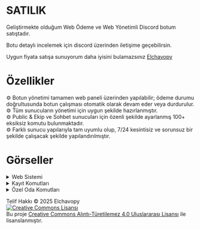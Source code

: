 # SATILIK

Geliştirmekte olduğum Web Ödeme ve Web Yönetimli Discord botum satıştadır.

Botu detaylı incelemek için discord üzerinden iletişime geçebilirsin.

Uygun fiyata satışa sunuyorum daha iyisini bulamazsınız <a href="http://discord.com/users/1067476859933179954">Elchavopy</a>
# Özellikler
⚙️ Botun yönetimi tamamen web paneli üzerinden yapılabilir; ödeme durumu doğrultusunda botun çalışması otomatik olarak devam eder veya durdurulur.<br>
⚙️ Tüm sunucuların yönetimi için uygun şekilde hazırlanmıştır.<br>
⚙️ Public & Ekip ve Sohbet sunucuları için özenli şekilde ayarlanmış 100+ eksiksiz komutu bulunmaktadır.<br>
⚙️ Farklı sunucu yapılarıyla tam uyumlu olup, 7/24 kesintisiz ve sorunsuz bir şekilde çalışacak şekilde yapılandırılmıştır.
# Görseller
<details>
<summary>Web Sistemi</summary>
 <img src="https://github.com/user-attachments/assets/a30447e9-e2e1-4787-aa07-5e1662a7c748" width="400"/><br>
 <img src="https://github.com/user-attachments/assets/c9b828d4-fc45-4f9a-a8f4-163038db9540" width="400"/><br>
 <img src="https://github.com/user-attachments/assets/80770e96-e739-4f99-bb7e-54e0fee75277" width="400"/><br>
 <img src="https://github.com/user-attachments/assets/2f361e50-f44f-48a1-a927-06f5394df8c8" width="400"/><br>
 <img src="https://github.com/user-attachments/assets/11814d4a-7a5b-41c2-ac22-4af58198784a" width="400"/><br>
 <img src="https://github.com/user-attachments/assets/c0774c71-e60f-44a3-9949-d2e50440477d" width="400"/><br>
</details>
<details>
<summary>Kayıt Komutları</summary>
![image](https://github.com/user-attachments/assets/f4d491cf-16e6-4a01-b254-b6ee6502cb64)
![image](https://github.com/user-attachments/assets/b2400c65-6fbb-499d-8c03-c1e2099b6b7d)
![image](https://github.com/user-attachments/assets/2ebcc655-4d76-4e6e-aab0-1057a99848c3)
![image](https://github.com/user-attachments/assets/1d2a8f92-d2c2-4300-bb54-31b007adc642)
</details>
<details>
<summary>Özel Oda Komutları</summary>
![image](https://github.com/user-attachments/assets/c611288f-dfee-4354-a179-7c6a0f4720cb)
</details>

Telif Hakkı © 2025 Elchavopy<br>
[![Creative Commons Lisansı](https://i.creativecommons.org/l/by-nd/4.0/88x31.png)](https://creativecommons.org/licenses/by-nd/4.0/)<br>
Bu proje [Creative Commons Alıntı-Türetilemez 4.0 Uluslararası Lisansı](https://creativecommons.org/licenses/by-nd/4.0/) ile lisanslanmıştır.
